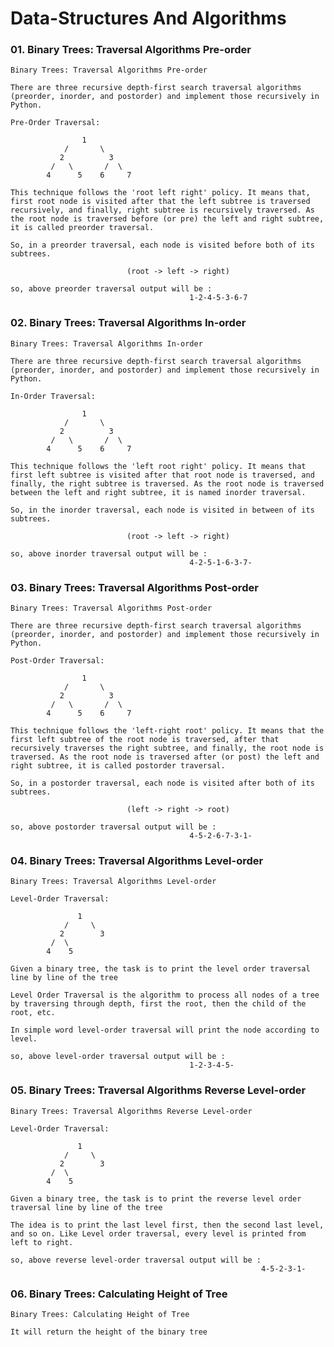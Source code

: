 # Data-Structures And Algorithms


### 01. Binary Trees: Traversal Algorithms Pre-order

    Binary Trees: Traversal Algorithms Pre-order

    There are three recursive depth-first search traversal algorithms (preorder, inorder, and postorder) and implement those recursively in Python.

    Pre-Order Traversal:

                    1
                /       \
               2          3
             /   \       /  \  
            4      5    6     7

    This technique follows the 'root left right' policy. It means that, first root node is visited after that the left subtree is traversed recursively, and finally, right subtree is recursively traversed. As the root node is traversed before (or pre) the left and right subtree, it is called preorder traversal.

    So, in a preorder traversal, each node is visited before both of its subtrees.

                              (root -> left -> right)

    so, above preorder traversal output will be : 
                                            1-2-4-5-3-6-7
                                            
### 02. Binary Trees: Traversal Algorithms In-order

    Binary Trees: Traversal Algorithms In-order

    There are three recursive depth-first search traversal algorithms (preorder, inorder, and postorder) and implement those recursively in Python.

    In-Order Traversal:
    
                    1
                /       \
               2          3
             /   \       /  \  
            4      5    6     7

    This technique follows the 'left root right' policy. It means that first left subtree is visited after that root node is traversed, and finally, the right subtree is traversed. As the root node is traversed between the left and right subtree, it is named inorder traversal.

    So, in the inorder traversal, each node is visited in between of its subtrees.

                              (root -> left -> right)

    so, above inorder traversal output will be : 
                                            4-2-5-1-6-3-7-

### 03. Binary Trees: Traversal Algorithms Post-order

    Binary Trees: Traversal Algorithms Post-order

    There are three recursive depth-first search traversal algorithms (preorder, inorder, and postorder) and implement those recursively in Python.

    Post-Order Traversal:
    
                    1
                /       \
               2          3
             /   \       /  \  
            4      5    6     7

    This technique follows the 'left-right root' policy. It means that the first left subtree of the root node is traversed, after that recursively traverses the right subtree, and finally, the root node is traversed. As the root node is traversed after (or post) the left and right subtree, it is called postorder traversal.

    So, in a postorder traversal, each node is visited after both of its subtrees.

                              (left -> right -> root)

    so, above postorder traversal output will be : 
                                            4-5-2-6-7-3-1-
    
### 04. Binary Trees: Traversal Algorithms Level-order

    Binary Trees: Traversal Algorithms Level-order

    Level-Order Traversal:
    
                   1
                /     \
               2        3
             /  \          
            4    5     

    Given a binary tree, the task is to print the level order traversal line by line of the tree

    Level Order Traversal is the algorithm to process all nodes of a tree by traversing through depth, first the root, then the child of the root, etc.

    In simple word level-order traversal will print the node according to level.

    so, above level-order traversal output will be : 
                                            1-2-3-4-5-
    
### 05. Binary Trees: Traversal Algorithms Reverse Level-order

    Binary Trees: Traversal Algorithms Reverse Level-order

    Level-Order Traversal:
    
                   1
                /     \
               2        3
             /  \          
            4    5     

    Given a binary tree, the task is to print the reverse level order traversal line by line of the tree

    The idea is to print the last level first, then the second last level, and so on. Like Level order traversal, every level is printed from left to right.

    so, above reverse level-order traversal output will be : 
                                                            4-5-2-3-1-

### 06. Binary Trees: Calculating Height of Tree

    Binary Trees: Calculating Height of Tree

    It will return the height of the binary tree 


    
    

